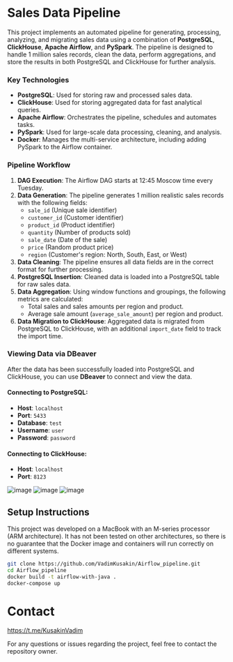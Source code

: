 # Sales Data Pipeline

This project implements an automated pipeline for generating, processing, analyzing, and migrating sales data using a combination of **PostgreSQL**, **ClickHouse**, **Apache Airflow**, and **PySpark**. The pipeline is designed to handle 1 million sales records, clean the data, perform aggregations, and store the results in both PostgreSQL and ClickHouse for further analysis.


### Key Technologies

- **PostgreSQL**: Used for storing raw and processed sales data.
- **ClickHouse**: Used for storing aggregated data for fast analytical queries.
- **Apache Airflow**: Orchestrates the pipeline, schedules and automates tasks.
- **PySpark**: Used for large-scale data processing, cleaning, and analysis.
- **Docker**: Manages the multi-service architecture, including adding PySpark to the Airflow container.

### Pipeline Workflow

1. **DAG Execution**: The Airflow DAG starts at 12:45 Moscow time every Tuesday.
2. **Data Generation**: The pipeline generates 1 million realistic sales records with the following fields:
   - `sale_id` (Unique sale identifier)
   - `customer_id` (Customer identifier)
   - `product_id` (Product identifier)
   - `quantity` (Number of products sold)
   - `sale_date` (Date of the sale)
   - `price` (Random product price)
   - `region` (Customer's region: North, South, East, or West)
3. **Data Cleaning**: The pipeline ensures all data fields are in the correct format for further processing.
4. **PostgreSQL Insertion**: Cleaned data is loaded into a PostgreSQL table for raw sales data.
5. **Data Aggregation**: Using window functions and groupings, the following metrics are calculated:
   - Total sales and sales amounts per region and product.
   - Average sale amount (`average_sale_amount`) per region and product.
6. **Data Migration to ClickHouse**: Aggregated data is migrated from PostgreSQL to ClickHouse, with an additional `import_date` field to track the import time.

### Viewing Data via DBeaver

After the data has been successfully loaded into PostgreSQL and ClickHouse, you can use **DBeaver** to connect and view the data.

#### Connecting to PostgreSQL:

   - **Host**: `localhost`
   - **Port**: `5433`
   - **Database**: `test`
   - **Username**: `user`
   - **Password**: `password`

#### Connecting to ClickHouse:

   - **Host**: `localhost`
   - **Port**: `8123`

![image](https://github.com/user-attachments/assets/43a43e30-2324-4d09-a5e5-b002d2f48b01)
![image](https://github.com/user-attachments/assets/11e0fb42-6c6e-4334-a688-bcd111fd68f7)
![image](https://github.com/user-attachments/assets/058d690f-2a58-4fe3-afe0-9513ca6d6c4d)


## Setup Instructions

This project was developed on a MacBook with an M-series processor (ARM architecture). It has not been tested on other architectures, so there is no guarantee that the Docker image and containers will run correctly on different systems.

   ```bash
   git clone https://github.com/VadimKusakin/Airflow_pipeline.git
   cd Airflow_pipeline
   docker build -t airflow-with-java .
   docker-compose up
   ```

# Contact
https://t.me/KusakinVadim

For any questions or issues regarding the project, feel free to contact the repository owner.
